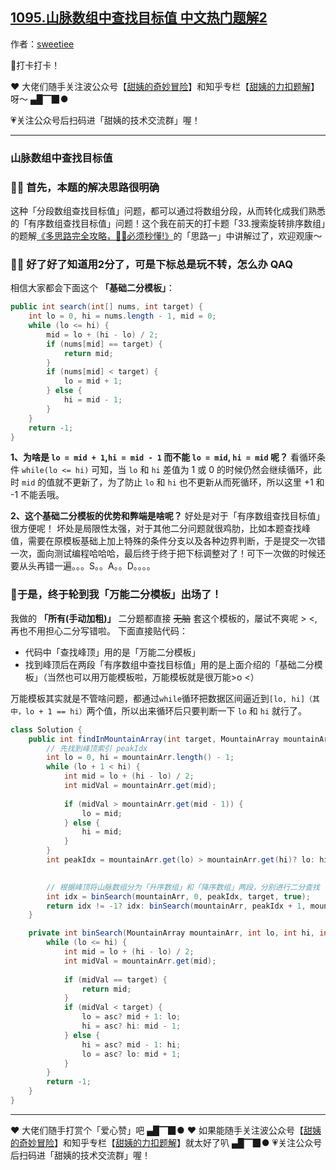 ## [1095.山脉数组中查找目标值 中文热门题解2](https://leetcode.cn/problems/find-in-mountain-array/solutions/100000/shi-shi-hou-ji-chu-wo-de-mo-neng-er-fen-mo-ban-lia)

作者：[sweetiee](https://leetcode.cn/u/sweetiee)

🙋打卡打卡！

❤️ 大佬们随手关注波公众号【[甜姨的奇妙冒险](http://q8bj89g2o.bkt.clouddn.com/sweetiee.jpeg)】和知乎专栏【[甜姨的力扣题解](https://zhuanlan.zhihu.com/c_1224355183452614656)】呀～ ▄█▔▉●

💗关注公众号后扫码进「甜姨的技术交流群」喔！

---

### 山脉数组中查找目标值


### 🤷‍♀️ 首先，本题的解决思路很明确
这种「分段数组查找目标值」问题，都可以通过将数组分段，从而转化成我们熟悉的「有序数组查找目标值」问题！这个我在前天的打卡题「33.搜索旋转排序数组」的题解[《多思路完全攻略，🤷‍♀️必须秒懂!》](https://leetcode-cn.com/problems/search-in-rotated-sorted-array/solution/duo-si-lu-wan-quan-gong-lue-bi-xu-miao-dong-by-swe/)的「思路一」中讲解过了，欢迎观康～




### 🤷‍♀️ 好了好了知道用2分了，可是下标总是玩不转，怎么办 QAQ
相信大家都会下面这个 **「基础二分模板」**：
``` Java
public int search(int[] nums, int target) {
    int lo = 0, hi = nums.length - 1, mid = 0;
    while (lo <= hi) {
        mid = lo + (hi - lo) / 2;
        if (nums[mid] == target) {
            return mid;
        }
        if (nums[mid] < target) {
            lo = mid + 1;
        } else {
            hi = mid - 1;
        }
    }
    return -1;
}
```

**1、为啥是 `lo = mid + 1`,`hi = mid - 1` 而不能 `lo = mid`, `hi = mid` 呢？**
看循环条件 `while(lo <= hi)` 可知，当 `lo` 和 `hi` 差值为 1 或 0 的时候仍然会继续循环，此时 `mid` 的值就不更新了，为了防止 `lo` 和 `hi` 也不更新从而死循环，所以这里 +1 和 -1 不能丢哦。

**2、这个基础二分模板的优势和弊端是啥呢？**
好处是对于「有序数组查找目标值」很方便呢！
坏处是局限性太强，对于其他二分问题就很鸡肋，比如本题查找峰值，需要在原模板基础上加上特殊的条件分支以及各种边界判断，于是提交一次错一次，面向测试编程哈哈哈，最后终于终于把下标调整对了！可下一次做的时候还要从头再错一遍。。。S。。A。。D。。。。



### 🌝于是，终于轮到我「万能二分模板」出场了！
我做的 **「所有(手动加粗)」** 二分题都直接 ~~无脑~~ 套这个模板的，屡试不爽呢 > <, 再也不用担心二分写错啦。
下面直接贴代码：
- 代码中「查找峰顶」用的是「万能二分模板」
- 找到峰顶后在两段「有序数组中查找目标值」用的是上面介绍的「基础二分模板」（当然也可以用万能模板啦，万能模板就是很万能>o <）

万能模板其实就是不管啥问题，都通过`while`循环把数据区间逼近到`[lo, hi]（其中，lo + 1 == hi）`两个值，所以出来循环后只要判断一下 `lo` 和 `hi` 就行了。
``` Java
class Solution {
    public int findInMountainArray(int target, MountainArray mountainArr) {
        // 先找到峰顶索引 peakIdx
        int lo = 0, hi = mountainArr.length() - 1;
        while (lo + 1 < hi) {
            int mid = lo + (hi - lo) / 2;
            int midVal = mountainArr.get(mid);
            
            if (midVal > mountainArr.get(mid - 1)) {
                lo = mid;
            } else {
                hi = mid;
            } 
        }
        int peakIdx = mountainArr.get(lo) > mountainArr.get(hi)? lo: hi;

        
        // 根据峰顶将山脉数组分为「升序数组」和「降序数组」两段，分别进行二分查找
        int idx = binSearch(mountainArr, 0, peakIdx, target, true);
        return idx != -1? idx: binSearch(mountainArr, peakIdx + 1, mountainArr.length() - 1, target, false);
    }

    private int binSearch(MountainArray mountainArr, int lo, int hi, int target, boolean asc) {
        while (lo <= hi) {
            int mid = lo + (hi - lo) / 2;
            int midVal = mountainArr.get(mid);
            
            if (midVal == target) {
                return mid;
            }
            if (midVal < target) {
                lo = asc? mid + 1: lo;
                hi = asc? hi: mid - 1;
            } else {
                hi = asc? mid - 1: hi;
                lo = asc? lo: mid + 1;
            }
        }
        return -1;
    }
}
```

---
❤️ 大佬们随手打赏个「爱心赞」吧 ▄█▔▉●
❤️ 如果能随手关注波公众号【[甜姨的奇妙冒险](http://q8bj89g2o.bkt.clouddn.com/sweetiee.jpeg)】和知乎专栏【[甜姨的力扣题解](https://zhuanlan.zhihu.com/c_1224355183452614656)】就太好了叭 ▄█▔▉●
💗关注公众号后扫码进「甜姨的技术交流群」喔！